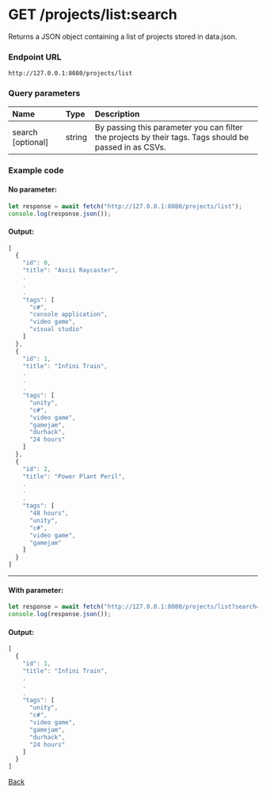 # GET /projects/list:search
Returns a JSON object containing a list of projects stored in data.json.
### Endpoint URL
`http://127.0.0.1:8080/projects/list`
### Query parameters
| Name              | Type    | Description |
| :---------------- | :------ | :---------- |
| search [optional] | string  | By passing this parameter you can filter the projects by their tags. Tags should be passed in as CSVs.|

### Example code
#### No parameter:
```js
let response = await fetch("http://127.0.0.1:8080/projects/list");
console.log(response.json());
```
#### Output:
```js
[
  {
    "id": 0,
    "title": "Ascii Raycaster",
    .
    .
    .
    "tags": [
      "c#",
      "console application",
      "video game",
      "visual studio"
    ]
  },
  {
    "id": 1,
    "title": "Infini Train",
    .
    .
    .
    "tags": [
      "unity",
      "c#",
      "video game",
      "gamejam",
      "durhack",
      "24 hours"
    ]
  },
  {
    "id": 2,
    "title": "Power Plant Peril",
    .
    .
    .
    "tags": [
      "48 hours",
      "unity",
      "c#",
      "video game",
      "gamejam"
    ]
  }
]
```
------------------------------
#### With parameter:
```js
let response = await fetch("http://127.0.0.1:8080/projects/list?search=unity);
console.log(response.json());
```
#### Output:
```js
[
  {
    "id": 1,
    "title": "Infini Train",
    .
    .
    .
    "tags": [
      "unity",
      "c#",
      "video game",
      "gamejam",
      "durhack",
      "24 hours"
    ]
  }
]
```
[Back](../projects_api.md)